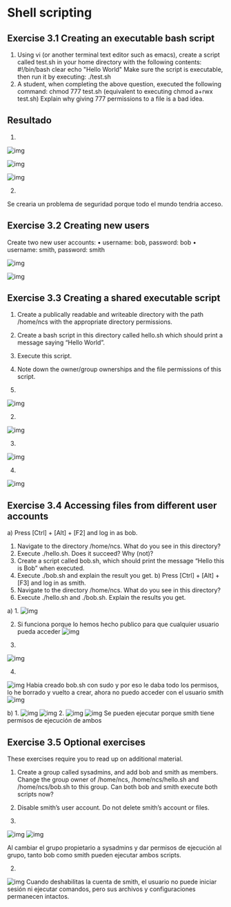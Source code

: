 # Shell scripting

## Exercise 3.1 Creating an executable bash script  
1. Using vi (or another terminal text editor such as emacs), create a script called test.sh in your home directory 
with the following contents: 
#!/bin/bash 
clear 
echo  "Hello World" 
Make sure the script is executable, then run it by executing: ./test.sh 
2. A student, when completing the above question, executed the following command: 
chmod  777  test.sh 
(equivalent to executing chmod a+rwx test.sh) 
Explain why giving 777 permissions to a file is a bad idea. 

## Resultado
1. 

![img](capturas/01.png)

![img](capturas/02.png)

![img](capturas/03.png)

2. 
Se crearia un problema de seguridad porque todo el mundo tendria acceso.

## Exercise 3.2 Creating new users 
Create two new user accounts: 
• username: bob, password: bob 
• username:  smith, password: smith 

![img](capturas/04.png)

![img](capturas/05.png)

## Exercise 3.3 Creating a shared executable script  
1. Create a publically readable and writeable directory with the path /home/ncs with the appropriate directory 
permissions. 
2. Create a bash script in this directory called hello.sh which should print a message saying “Hello World”. 
3. Execute this script. 
4. Note down the owner/group ownerships and the file permissions of this script.

1. 
![img](capturas/06.png)

2. 
![img](capturas/07.png)

3. 
![img](capturas/08.png)

4. 
![img](capturas/09.png)

## Exercise 3.4 Accessing files from different user accounts  
a) Press [Ctrl] + [Alt] + [F2] and log in as bob. 
1. Navigate to the directory /home/ncs. What do you see in this directory? 
2. Execute ./hello.sh. Does it succeed? Why (not)? 
3. Create a script called bob.sh, which should print the message “Hello this is Bob” when executed. 
4. Execute ./bob.sh and explain the result you get. 
b) Press [Ctrl] + [Alt] + [F3] and log in as smith. 
1. Navigate to the directory /home/ncs. What do you see in this directory? 
2. Execute ./hello.sh and ./bob.sh. Explain the results you get.

a)
1. 
![img](capturas/10.png)

2. Si funciona porque lo hemos hecho publico para que cualquier usuario pueda acceder
![img](capturas/11.png)

3. 
![img](capturas/12.png)

4. 
![img](capturas/13.png)
Habia creado bob.sh con sudo y por eso le daba todo los permisos, lo he borrado y vuelto a crear, ahora no puedo acceder con el usuario smith
![img](capturas/14.png)

b)
1. 
![img](capturas/15.png)
![img](capturas/16.png)
2. 
![img](capturas/17.png)
![img](capturas/18.png)
Se pueden ejecutar porque smith tiene permisos de ejecución de ambos

## Exercise 3.5 Optional exercises
These exercises require you to read up on additional material.
1. Create a group called sysadmins, and add bob and smith as members. Change the group owner of
/home/ncs, /home/ncs/hello.sh and /home/ncs/bob.sh to this group. Can both bob and smith execute
both scripts now?
2. Disable smith’s user account. Do not delete smith’s account or files.

1. 
![img](capturas/19.png)
![img](capturas/20.png)

Al cambiar el grupo propietario a sysadmins y dar permisos de ejecución al grupo, tanto bob como smith pueden ejecutar ambos scripts.

2. 
![img](capturas/21.png)
Cuando deshabilitas la cuenta de smith, el usuario no puede iniciar sesión ni ejecutar comandos, pero sus archivos y configuraciones permanecen intactos.

